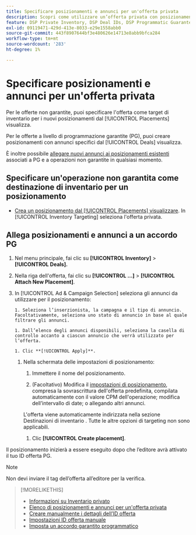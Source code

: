 ```yaml
---
title: Specificare posizionamenti e annunci per un'offerta privata
description: Scopri come utilizzare un’offerta privata con posizionamenti e annunci aggiuntivi.
feature: DSP Private Inventory, DSP Deal IDs, DSP Programmatic Guaranteed Deals
exl-id: 09119471-429d-413e-8033-e29e1558abb0
source-git-commit: 443f8907644bf3e480626e14713e8abb9bfca284
workflow-type: tm+mt
source-wordcount: '283'
ht-degree: 1%

---
```


# Specificare posizionamenti e annunci per un&#39;offerta privata

Per le offerte non garantite, puoi specificare l&#39;offerta come target di inventario per i nuovi posizionamenti dal [!UICONTROL Placements] visualizza.

Per le offerte a livello di programmazione garantite (PG), puoi creare posizionamenti con annunci specifici dal [!UICONTROL Deals] visualizza.

È inoltre possibile [allegare nuovi annunci ai posizionamenti esistenti](/help/dsp/campaign-management/ads/ad-attach-to-placement.md) associati a PG e a operazioni non garantite in qualsiasi momento.

## Specificare un&#39;operazione non garantita come destinazione di inventario per un posizionamento

* [Crea un posizionamento dal [!UICONTROL Placements] visualizzare](/help/dsp/campaign-management/placements/placement-create.md). In [!UICONTROL Inventory Targeting] seleziona l&#39;offerta privata.

## Allega posizionamenti e annunci a un accordo PG

1. Nel menu principale, fai clic su **[!UICONTROL Inventory]** > **[!UICONTROL Deals].**

1. Nella riga dell&#39;offerta, fai clic su  **[!UICONTROL ...]** > **[!UICONTROL Attach New Placement]**.

1. In [!UICONTROL Ad & Campaign Selection] seleziona gli annunci da utilizzare per il posizionamento:

       1. Seleziona l’inserzionista, la campagna e il tipo di annuncio. Facoltativamente, seleziona uno stato di annuncio in base al quale filtrare gli annunci.
       
       1. Dall’elenco degli annunci disponibili, seleziona la casella di controllo accanto a ciascun annuncio che verrà utilizzato per l’offerta.
       
       1. Clic **[!UICONTROL Apply]**.
   
   1. Nella schermata delle impostazioni di posizionamento:

      1. Immettere il nome del posizionamento.

      1. (Facoltativo) Modifica il [impostazioni di posizionamento](/help/dsp/campaign-management/placements/placement-settings.md), compresa la sovrascrittura dell&#39;offerta predefinita, compilata automaticamente con il valore CPM dell&#39;operazione; modifica dell’intervallo di date; o allegando altri annunci.

      L&#39;offerta viene automaticamente indirizzata nella sezione Destinazioni di inventario . Tutte le altre opzioni di targeting non sono applicabili.

      1. Clic **[!UICONTROL Create placement]**.


Il posizionamento inizierà a essere eseguito dopo che l’editore avrà attivato il tuo ID offerta PG.

>[!NOTE]
>
> Non devi inviare il tag dell’offerta all’editore per la verifica.

>[!MORELIKETHIS]
>
>* [Informazioni su Inventario privato](private-inventory-about.md)
>* [Elenco di posizionamenti e annunci per un&#39;offerta privata](/help/dsp/inventory/private-deal-view-placements.md)
>* [Creare manualmente i dettagli dell’ID offerta](deal-id-create.md)
>* [Impostazioni ID offerta manuale](deal-id-settings.md)
>* [Imposta un accordo garantito programmatico](programmatic-guaranteed-set-up.md)

